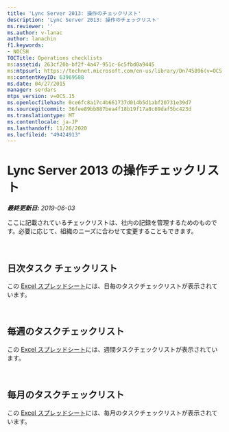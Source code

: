 ```yaml
---
title: 'Lync Server 2013: 操作のチェックリスト'
description: 'Lync Server 2013: 操作のチェックリスト'
ms.reviewer: ''
ms.author: v-lanac
author: lanachin
f1.keywords:
- NOCSH
TOCTitle: Operations checklists
ms:assetid: 263cf20b-bf2f-4a47-951c-6c5fbd0a9445
ms:mtpsurl: https://technet.microsoft.com/en-us/library/Dn745896(v=OCS.15)
ms:contentKeyID: 63969588
ms.date: 04/27/2015
manager: serdars
mtps_version: v=OCS.15
ms.openlocfilehash: 0ce6fc8a17c4b661737d014b5d1abf20731e39d7
ms.sourcegitcommit: 36fee89bb887bea4f18b19f17a8c69daf5bc423d
ms.translationtype: MT
ms.contentlocale: ja-JP
ms.lasthandoff: 11/26/2020
ms.locfileid: "49424913"
---
```

# <a name="operations-checklists-for-lync-server-2013"></a>Lync Server 2013 の操作チェックリスト 


_**最終更新日:** 2019-06-03_

ここに記載されているチェックリストは、社内の記録を管理するためのものです。必要に応じて、組織のニーズに合わせて変更することもできます。

<br>

## <a name="daily-task-checklist"></a>日次タスク チェックリスト

この [Excel スプレッドシート](https://github.com/MicrosoftDocs/OfficeDocs-SkypeForBusiness/blob/live/Lync/LyncServer/downloads/operations-daily.xlsx?raw=true)には、日毎のタスクチェックリストが表示されています。

<br>

## <a name="weekly-task-checklist"></a>毎週のタスクチェックリスト

この [Excel スプレッドシート](https://github.com/MicrosoftDocs/OfficeDocs-SkypeForBusiness/blob/live/Lync/LyncServer/downloads/operations-weekly.xlsx?raw=true)には、週間タスクチェックリストが表示されています。


<br>

## <a name="monthly-task-checklist"></a>毎月のタスクチェックリスト


この [Excel スプレッドシート](https://github.com/MicrosoftDocs/OfficeDocs-SkypeForBusiness/blob/live/Lync/LyncServer/downloads/operations-monthly.xlsx?raw=true)には、毎月のタスクチェックリストが表示されています。


